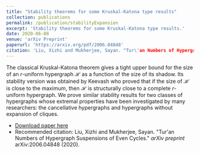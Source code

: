 ```yaml
---
title: "Stability theorems for some Kruskal-Katona type results"
collection: publications
permalink: /publication/stabilityExpansion
excerpt: 'Stability theorems for some Kruskal-Katona type results.'
date: 2020-06-08
venue: 'arXiv Preprint'
paperurl: 'https://arxiv.org/pdf/2006.04848'
citation: 'Liu, Xizhi and Mukherjee, Sayan. "Tur\'an Numbers of Hypergraph Suspensions of Even Cycles." <i>arXiv preprint</i> arXiv:2006.04848 (2020).'
---
```

The classical Kruskal-Katona theorem gives a tight upper bound for the size of
an $r$-uniform hypergraph $\mathcal{H}$ as a function of the size of its shadow.
Its stability version was obtained by Keevash who proved that if the size of $\mathcal{H}$
is close to the maximum, then $\mathcal{H}$ is structurally close to a complete $r$-uniform hypergraph.
We prove similar stability results for two classes of hypergraphs
whose extremal properties have been investigated by many researchers:
the cancellative hypergraphs and hypergraphs without expansion of cliques.

+ [Download paper here](https://arxiv.org/pdf/2006.04848)
+ Recommended citation: Liu, Xizhi and Mukherjee, Sayan. "Tur\'an Numbers of Hypergraph Suspensions of Even Cycles." <i>arXiv preprint</i> arXiv:2006.04848 (2020).